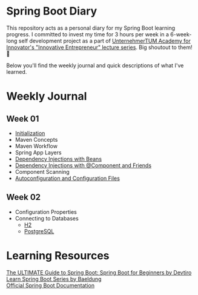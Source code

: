 # Spring Boot Diary
This repository acts as a personal diary for my Spring Boot learning progress. I committed to invest my time for 3 hours per week in a 6-week-long self development project as a part of [UnternehmerTUM Academy for Innovator's "Innovative Entrepreneur" lecture series](https://academy.unternehmertum.de/programs/innovative-entrepreneurs?utm_source=Online+Marketing&utm_medium=TUM+ONLINE+&utm_campaign=WS+2022). Big shoutout to them! 🙌

Below you'll find the weekly journal and quick descriptions of what I've learned.


# Weekly Journal
## Week 01
- [Initialization](/first-app)
- Maven Concepts
- Maven Workflow
- Spring App Layers
- [Dependency Injections with Beans](/colours-with-beans)
- [Dependency Injections with @Component and Friends](/colours-with-component-and-friends)
- Component Scanning
- [Autoconfiguration and Configuration Files](/starter)

## Week 02
- Configuration Properties
- Connecting to Databases
    - [H2](/database)
    - [PostgreSQL](/database-postgres)

# Learning Resources
[The ULTIMATE Guide to Spring Boot: Spring Boot for Beginners by Devtiro](https://www.youtube.com/watch?v=Nv2DERaMx-4&list=PL7tSy-sm2RqJED0Jq-ZsPMD-_wVA0m828&index=5)<br>
[Learn Spring Boot Series by Baeldung](https://www.baeldung.com/spring-boot)<br>
[Official Spring Boot Documentation](https://spring.io/projects/spring-boot)

